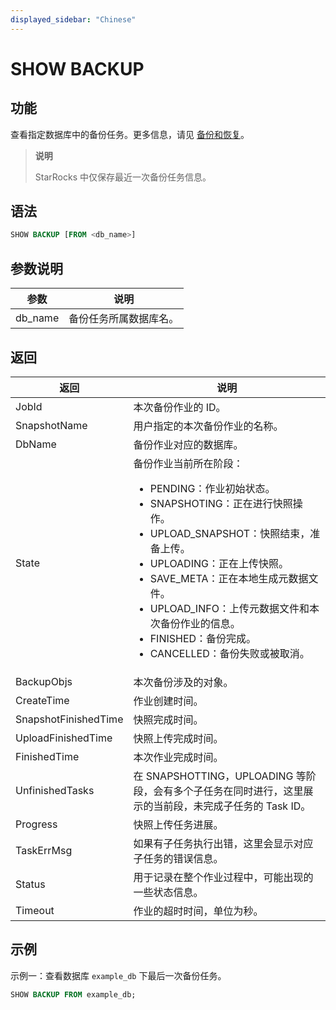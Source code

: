 ```yaml
---
displayed_sidebar: "Chinese"
---
```


# SHOW BACKUP

## 功能

查看指定数据库中的备份任务。更多信息，请见 [备份和恢复](../../../administration/Backup_and_restore.md)。

> **说明**
>
> StarRocks 中仅保存最近一次备份任务信息。

## 语法

```SQL
SHOW BACKUP [FROM <db_name>]
```

## 参数说明

| **参数** | **说明**               |
| -------- | ---------------------- |
| db_name  | 备份任务所属数据库名。 |

## 返回

| **返回**             | **说明**                                                     |
| -------------------- | ------------------------------------------------------------ |
| JobId                | 本次备份作业的 ID。                                          |
| SnapshotName         | 用户指定的本次备份作业的名称。                               |
| DbName               | 备份作业对应的数据库。                                       |
| State                | 备份作业当前所在阶段：<ul><li>PENDING：作业初始状态。</li><li>SNAPSHOTING：正在进行快照操作。</li><li>UPLOAD_SNAPSHOT：快照结束，准备上传。</li><li>UPLOADING：正在上传快照。</li><li>SAVE_META：正在本地生成元数据文件。</li><li>UPLOAD_INFO：上传元数据文件和本次备份作业的信息。</li><li>FINISHED：备份完成。</li><li>CANCELLED：备份失败或被取消。</li></ul> |
| BackupObjs           | 本次备份涉及的对象。                                         |
| CreateTime           | 作业创建时间。                                               |
| SnapshotFinishedTime | 快照完成时间。                                               |
| UploadFinishedTime   | 快照上传完成时间。                                           |
| FinishedTime         | 本次作业完成时间。                                           |
| UnfinishedTasks      | 在 SNAPSHOTTING，UPLOADING 等阶段，会有多个子任务在同时进行，这里展示的当前段，未完成子任务的 Task ID。 |
| Progress             | 快照上传任务进展。|
| TaskErrMsg           | 如果有子任务执行出错，这里会显示对应子任务的错误信息。       |
| Status               | 用于记录在整个作业过程中，可能出现的一些状态信息。           |
| Timeout              | 作业的超时时间，单位为秒。                                   |

## 示例

示例一：查看数据库 `example_db` 下最后一次备份任务。

```SQL
SHOW BACKUP FROM example_db;
```
